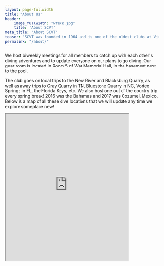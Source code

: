 ```yaml
---
layout: page-fullwidth
title: "About Us"
header: 
    image_fullwidth: "wreck.jpg"
    title: 'About SCVT'
meta_title: "About SCVT"
teaser: "SCVT was founded in 1964 and is one of the oldest clubs at Virginia Tech. SCVT is older than some dive companies! IANTD was founded in 1985 and PADI was founded in 1966!"
permalink: "/about/"
---
```

We host biweekly meetings for all members to catch up with each other's diving adventures and to update everyone on our plans to go diving. Our gear room is located in Room 5 of War Memorial Hall, in the basement next to the pool. 

The club goes on local trips to the New River and Blacksburg Quarry, as well as away trips to Gray Quarry in TN, Bluestone Quarry in NC, Vortex Springs in FL, the Florida Keys, etc. We also host one out of the country trip every spring break! 2016 was the Bahamas and 2017 was Cozumel, Mexico. 
Below is a map of all these dive locations that we will update any time we explore someplace new!

<iframe src="https://www.google.com/maps/d/embed?mid=1MC4obPFXeFWVi3Jtti1IJCMpMfiwcNLc&hl=en" width="80%" height="480"></iframe>
